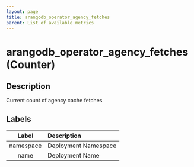 ```yaml
---
layout: page
title: arangodb_operator_agency_fetches
parent: List of available metrics
---
```


# arangodb_operator_agency_fetches (Counter)

## Description

Current count of agency cache fetches

## Labels

| Label | Description |
|:---:|:--- |
| namespace | Deployment Namespace |
| name | Deployment Name |